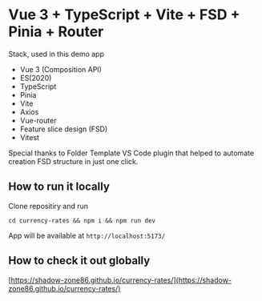 # Vue 3 + TypeScript + Vite + FSD + Pinia + Router

Stack, used in this demo app

- Vue 3 (Composition API)
- ES(2020)
- TypeScript
- Pinia
- Vite
- Axios
- Vue-router
- Feature slice design (FSD)
- Vitest

Special thanks to Folder Template VS Code plugin that helped to automate creation FSD structure in just one click.

## How to run it locally

Clone repositiry and run

`cd currency-rates && npm i && npm run dev`

App will be available at `http://localhost:5173/`

## How to check it out globally

[https://shadow-zone86.github.io/currency-rates/](https://shadow-zone86.github.io/currency-rates/)
